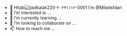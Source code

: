 - 👋 Hitab![jiadkalak220-۲۰۲۳۱۱۱۲-0001](https://github.com/Miladsfdari/Miladsfdari/assets/152231871/57898e16-58a8-4018-97ac-5b10349855f6)
 I’m @Miladsfdari
- 👀 I’m interested in ...
- 🌱 I’m currently learning ...
- 💞️ I’m looking to collaborate on ...
- 📫 How to reach me ...

<!---
Miladsfdari/Miladsfdari is a ✨ special ✨ repository because its `README.md` (this file) appears on your GitHub profile.
You can click the Preview link to take a look at your changes.
--->

